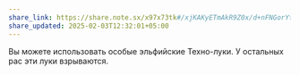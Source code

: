 ```yaml
---
share_link: https://share.note.sx/x97x73tk#/xjKAKyETmAkR9Z0x/d+nFNGorYtn255KZBhgILfneU
share_updated: 2025-02-03T12:32:01+05:00
---
```

Вы можете использовать особые эльфийские Техно-луки. У остальных рас эти луки взрываются.